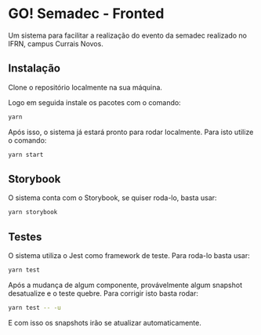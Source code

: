 # GO! Semadec - Fronted

Um sistema para facilitar a realização do evento da semadec realizado no IFRN, campus Currais Novos.

## Instalação

Clone o repositório localmente na sua máquina.

Logo em seguida instale os pacotes com o comando:

```sh
yarn
```

Após isso, o sistema já estará pronto para rodar localmente. Para isto utilize o comando:

```sh
yarn start
```

## Storybook

O sistema conta com o Storybook, se quiser roda-lo, basta usar:

```sh
yarn storybook
```

## Testes

O sistema utiliza o Jest como framework de teste. Para roda-lo basta usar:

```sh
yarn test
```

Após a mudança de algum componente, provávelmente algum snapshot desatualize e o teste quebre. Para corrigir isto basta rodar:

```sh
yarn test -- -u
```

E com isso os snapshots irão se atualizar automaticamente.
